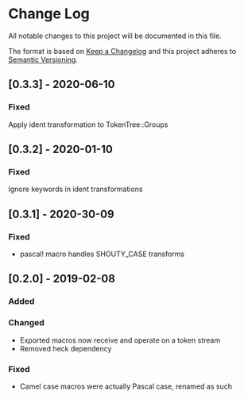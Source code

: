 
# Change Log
All notable changes to this project will be documented in this file.
 
The format is based on [Keep a Changelog](http://keepachangelog.com/)
and this project adheres to [Semantic Versioning](http://semver.org/).

## [0.3.3] - 2020-06-10
### Fixed
Apply ident transformation to TokenTree::Groups

## [0.3.2] - 2020-01-10

### Fixed
Ignore keywords in ident transformations

## [0.3.1] - 2020-30-09

### Fixed
- pascal! macro handles SHOUTY_CASE transforms

## [0.2.0] - 2019-02-08

### Added

### Changed
- Exported macros now receive and operate on a token stream
- Removed heck dependency

### Fixed
- Camel case macros were actually Pascal case, renamed as such
